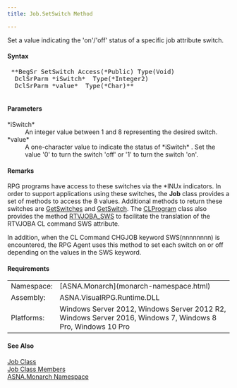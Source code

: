 ```yaml
---
title: Job.SetSwitch Method

---
```


Set a value indicating the 'on'/'off' status of a specific job attribute switch.

#### Syntax
<pre class="prettyprint"> **BegSr SetSwitch Access(*Public) Type(Void)
  DclSrParm *iSwitch*  Type(*Integer2)
  DclSrParm *value*  Type(*Char)** 
      </pre>

#### Parameters
<dl>
        <dt>
 *iSwitch* 
        </dt>
        <dd>An integer value between 1 and 8 representing the
        desired switch.</dd>
        <dt>
 *value* 
        </dt>
        <dd>A one-character value to indicate the status of 
 *iSwitch* . Set the value '0' to turn the switch
        'off' or '1' to turn the switch 'on'.</dd>
</dl>

#### Remarks
RPG programs have access to these switches via the *INUx indicators. In order to support applications using these switches, the **Job** class provides a set of methods to access the 8 values. Additional methods to return these switches are [ GetSwitches](job-class-get-switches-method.html) and [ GetSwitch](job-class-get-switch-method.html). The [ CLProgram](clprogram-class.html) class also provides the method [ RTVJOBA_SWS](clprogram-class-rtv-joba-sws-method.html) to facilitate the translation of the RTVJOBA CL command SWS attribute.

In addition, when the CL Command CHGJOB keyword SWS(nnnnnnnn) is encountered, the RPG Agent uses this method to set each switch on or off depending on the values in the SWS keyword. 
<!-- start -->

#### Requirements
<table class="dttable" cellspacing="0" cellpadding="4" width="60%">
           <colgroup>
            <col width="15%" style="font-weight:bold" />
            <col width="85%" />
          </colgroup>
          <tr>
            <td>Namespace:</td>
            <td>[ASNA.Monarch](monarch-namespace.html)</td>
          </tr>
          <tr>
            <td>Assembly:</td>
            <td>ASNA.VisualRPG.Runtime.DLL</td>
          </tr>
         <tr>
            <td>Platforms:</td>
            <td> Windows Server 2012, Windows Server 2012 R2, Windows Server 2016, Windows 7, Windows 8 Pro, Windows 10 Pro</td>
         </tr>
</table>

<!-- end -->

#### See Also
[Job Class](job-class.html) <br /> [Job Class Members](job-members.html) <br /> [ASNA.Monarch Namespace](monarch-namespace.html) 
